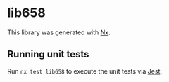 # lib658

This library was generated with [Nx](https://nx.dev).

## Running unit tests

Run `nx test lib658` to execute the unit tests via [Jest](https://jestjs.io).
